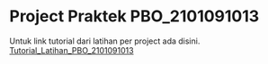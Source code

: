 # Project Praktek PBO_2101091013
Untuk link tutorial dari latihan per project ada disini. [Tutorial_Latihan_PBO_2101091013](https://github.com/SitiNurhalizaYus/PBO-2101091013-Tutorial#langkah-langkah-pembuatan-latihan-dari-project-pbo)
